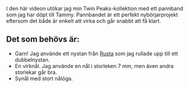 I den här videon utökar jag min Twin Peaks-kollektion med ett pannband som jag har döpt till Tammy. Pannbandet är ett perfekt nybörjarprojekt eftersom det både är enkelt att virka och går snabbt att få klart.

## Det som behövs är:

- Garn! Jag använde ett nystan från [Rusta](https://www.rusta.com/se/garn-mix-p50601098.aspx) som jag rullade upp till ett dubbelnystan.
- En virknål. Jag använde en nål i storleken 7 mm, men även andra storlekar går bra.
- Synål med stort nålöga.
